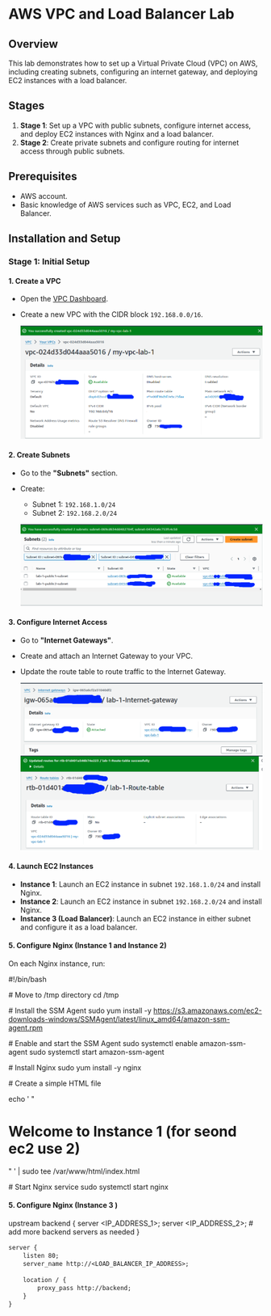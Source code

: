 # AWS VPC and Load Balancer Lab

## Overview

This lab demonstrates how to set up a Virtual Private Cloud (VPC) on AWS, including creating subnets, configuring an internet gateway, and deploying EC2 instances with a load balancer.

## Stages

1. **Stage 1**: Set up a VPC with public subnets, configure internet access, and deploy EC2 instances with Nginx and a load balancer.
2. **Stage 2**: Create private subnets and configure routing for internet access through public subnets.

## Prerequisites

- AWS account.
- Basic knowledge of AWS services such as VPC, EC2, and Load Balancer.

## Installation and Setup

### Stage 1: Initial Setup

#### 1. Create a VPC

- Open the [VPC Dashboard](https://console.aws.amazon.com/vpc/home).
- Create a new VPC with the CIDR block `192.168.0.0/16`.

  ![Create VPC](screenshots/create-vpc.png)

#### 2. Create Subnets

- Go to the **"Subnets"** section.
- Create:
  - Subnet 1: `192.168.1.0/24`
  - Subnet 2: `192.168.2.0/24`

  ![Create Subnets](screenshots/create-subnets.png)

#### 3. Configure Internet Access

- Go to **"Internet Gateways"**.
- Create and attach an Internet Gateway to your VPC.
- Update the route table to route traffic to the Internet Gateway.

  ![Attach Internet Gateway](screenshots/attach-igw.png)
  ![Update Route Table](screenshots/update-route-table.png)

#### 4. Launch EC2 Instances

- **Instance 1**: Launch an EC2 instance in subnet `192.168.1.0/24` and install Nginx.
- **Instance 2**: Launch an EC2 instance in subnet `192.168.2.0/24` and install Nginx.
- **Instance 3 (Load Balancer)**: Launch an EC2 instance in either subnet and configure it as a load balancer.

#### 5. Configure Nginx (Instance 1 and Instance 2)

On each Nginx instance, run:


\#!/bin/bash

\# Move to /tmp directory
cd /tmp

\# Install the SSM Agent
sudo yum install -y https://s3.amazonaws.com/ec2-downloads-windows/SSMAgent/latest/linux_amd64/amazon-ssm-agent.rpm

\# Enable and start the SSM Agent
sudo systemctl enable amazon-ssm-agent
sudo systemctl start amazon-ssm-agent

\# Install Nginx
sudo yum install -y nginx

\# Create a simple HTML file

echo \' "<html><body><h1> Welcome to Instance 1 (for seond ec2 use 2) </h1></body></html>" \' | sudo tee /var/www/html/index.html

\# Start Nginx service
sudo systemctl start nginx

#### 5. Configure Nginx (Instance 3 )

upstream backend {
        server <IP_ADDRESS_1>;
        server <IP_ADDRESS_2>;
        # add more backend servers as needed
    }

    server {
        listen 80;
        server_name http://<LOAD_BALANCER_IP_ADDRESS>;

        location / {
            proxy_pass http://backend;
        }
    }
